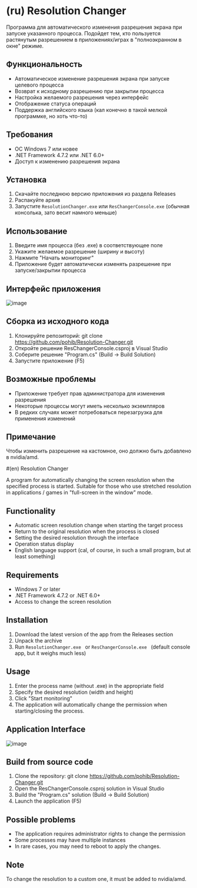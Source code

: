 # (ru) Resolution Changer

Программа для автоматического изменения разрешения экрана при запуске указанного процесса. Подойдет тем, кто пользуется растянутым разрешением в приложениях/играх в "полноэкранном в окне" режиме.

## Функциональность

- Автоматическое изменение разрешения экрана при запуске целевого процесса
- Возврат к исходному разрешению при закрытии процесса
- Настройка желаемого разрешения через интерфейс
- Отображение статуса операций
- Поддержка английского языка (кал конечно в такой мелкой программке, но хоть что-то)

## Требования

- ОС Windows 7 или новее
- .NET Framework 4.7.2 или .NET 6.0+
- Доступ к изменению разрешения экрана

## Установка

1. Скачайте последнюю версию приложения из раздела Releases
2. Распакуйте архив
3. Запустите `ResolutionChanger.exe` или `ResChangerConsole.exe` (обычная консолька, зато весит намного меньше)

## Использование

1. Введите имя процесса (без .exe) в соответствующее поле
2. Укажите желаемое разрешение (ширину и высоту)
3. Нажмите "Начать мониторинг"
4. Приложение будет автоматически изменять разрешение при запуске/закрытии процесса

## Интерфейс приложения

![image](https://github.com/user-attachments/assets/0ec0a398-53f6-403b-85a0-0f81ff7f1832)

## Сборка из исходного кода

1. Клонируйте репозиторий: git clone https://github.com/pohib/Resolution-Changer.git
2. Откройте решение ResChangerConsole.csproj в Visual Studio
3. Соберите решение "Program.cs" (Build → Build Solution)
4. Запустите приложение (F5)

## Возможные проблемы

- Приложение требует прав администратора для изменения разрешения
- Некоторые процессы могут иметь несколько экземпляров
- В редких случаях может потребоваться перезагрузка для применения изменений

## Примечание
Чтобы изменить разрешение на кастомное, оно должно быть добавлено в nvidia/amd.

 

#(en) Resolution Changer

A program for automatically changing the screen resolution when the specified process is started. Suitable for those who use stretched resolution in applications / games in "full-screen in the window" mode.

## Functionality

- Automatic screen resolution change when starting the target process
- Return to the original resolution when the process is closed
- Setting the desired resolution through the interface
- Operation status display
- English language support (cal, of course, in such a small program, but at least something)

## Requirements

- Windows 7 or later
- .NET Framework 4.7.2 or .NET 6.0+
- Access to change the screen resolution

## Installation

1. Download the latest version of the app from the Releases section
2. Unpack the archive
3. Run `ResolutionChanger.exe ` or `ResChangerConsole.exe ` (default console app, but it weighs much less)

## Usage

1. Enter the process name (without .exe) in the appropriate field
2. Specify the desired resolution (width and height)
3. Click "Start monitoring"
4. The application will automatically change the permission when starting/closing the process.

## Application Interface

![image](https://github.com/user-attachments/assets/0ec0a398-53f6-403b-85a0-0f81ff7f1832)

## Build from source code

1. Clone the repository: git clone https://github.com/pohib/Resolution-Changer.git
2. Open the ResChangerConsole.csproj solution in Visual Studio
3. Build the "Program.cs" solution (Build → Build Solution)
4. Launch the application (F5)

## Possible problems

- The application requires administrator rights to change the permission
- Some processes may have multiple instances
- In rare cases, you may need to reboot to apply the changes.

## Note
To change the resolution to a custom one, it must be added to nvidia/amd.
